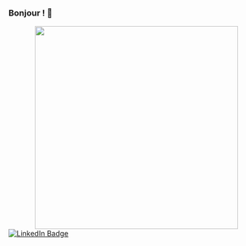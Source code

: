 ### Bonjour ! 👋

<div id="header" align="center">
  <img src="https://media.giphy.com/media/jdPMeyv9rn0hZHh8n9/giphy.gif" width="400"/>
</div>

<div id='badge'>
 <a href="https://www.linkedin.com/in/fabrice-pivert-/">
    <img target="_blank" src="https://img.shields.io/badge/LinkedIn-blue?logo=linkedin&logoColor=white&style=for-the-badge" alt="LinkedIn Badge"/>
   
  </a>
</div>

